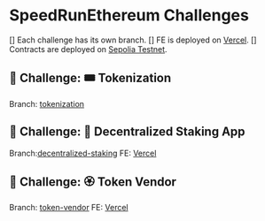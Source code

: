 # SpeedRunEthereum Challenges

[] Each challenge has its own branch.
[] FE is deployed on [Vercel](https://vercel.com/).
[] Contracts are deployed on [Sepolia Testnet](https://sepolia.etherscan.io/).

## 🚩 Challenge: 🎟 Tokenization
Branch: [tokenization](https://github.com/olibejak/se-challenges/tree/tokenization)

## 🚩 Challenge: 🔏 Decentralized Staking App
Branch:[decentralized-staking](https://github.com/olibejak/se-challenges/tree/decentralized-staking)
FE: [Vercel](https://decentralized-staking-olibejak.vercel.app/)

## 🚩 Challenge: 🏵 Token Vendor
Branch: [token-vendor](https://github.com/olibejak/se-challenges/tree/token-vendor)
FE: [Vercel](https://token-vendor-olibejak.vercel.app/)

